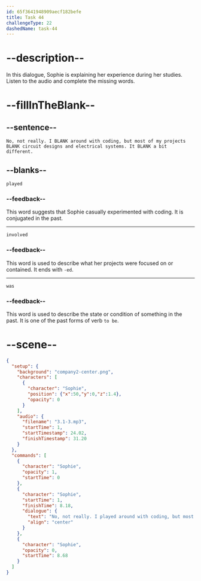 ```yaml
---
id: 65f3641948909aecf182befe
title: Task 44
challengeType: 22
dashedName: task-44
---
```


<!-- (Audio) Sophie: No, not really. I played around with coding, but most of my projects involved circuit designs and electrical systems. It was a bit different. -->

# --description--

In this dialogue, Sophie is explaining her experience during her studies. Listen to the audio and complete the missing words.

# --fillInTheBlank--

## --sentence--

`No, not really. I BLANK around with coding, but most of my projects BLANK circuit designs and electrical systems. It BLANK a bit different.`

## --blanks--

`played`

### --feedback--

This word suggests that Sophie casually experimented with coding. It is conjugated in the past. 

---

`involved`

### --feedback--

This word is used to describe what her projects were focused on or contained. It ends with `-ed`.

---

`was`

### --feedback--

This word is used to describe the state or condition of something in the past. It is one of the past forms of verb `to be`.

# --scene--

```json
{
  "setup": {
    "background": "company2-center.png",
    "characters": [
      {
        "character": "Sophie",
        "position": {"x":50,"y":0,"z":1.4},
        "opacity": 0
      }
    ],
    "audio": {
      "filename": "3.1-3.mp3",
      "startTime": 1,
      "startTimestamp": 24.02,
      "finishTimestamp": 31.20
    }
  },
  "commands": [
    {
      "character": "Sophie",
      "opacity": 1,
      "startTime": 0
    },
    {
      "character": "Sophie",
      "startTime": 1,
      "finishTime": 8.18,
      "dialogue": {
        "text": "No, not really. I played around with coding, but most of my projects involved circuit designs and electrical systems. It was a bit different.",
        "align": "center"
      }
    },
    {
      "character": "Sophie",
      "opacity": 0,
      "startTime": 8.68
    }
  ]
}
```
